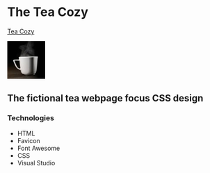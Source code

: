 # The Tea Cozy
[Tea Cozy](https://fdromer.github.io/tea_cozy/)

![Hot cup of Tea](images/img-warm-cup-tea.jpg)
## The fictional tea webpage focus CSS design
### Technologies
+ HTML
+ Favicon
+ Font Awesome 
+ CSS 
+ Visual Studio

